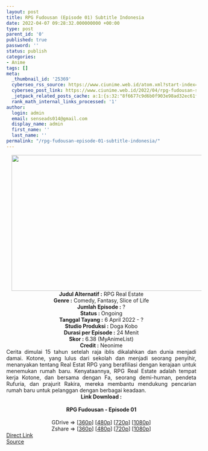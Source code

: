 ```yaml
---
layout: post
title: RPG Fudousan (Episode 01) Subtitle Indonesia
date: 2022-04-07 09:28:32.000000000 +00:00
type: post
parent_id: '0'
published: true
password: ''
status: publish
categories:
- Anime
tags: []
meta:
  _thumbnail_id: '25369'
  cyberseo_rss_source: https://www.ciunime.web.id/atom.xml?start-index=1
  cyberseo_post_link: https://www.ciunime.web.id/2022/04/rpg-fudousan-subtitle-indonesia.html
  _jetpack_related_posts_cache: a:1:{s:32:"8f6677c9d6b0f903e98ad32ec61f8deb";a:2:{s:7:"expires";i:1663097445;s:7:"payload";a:3:{i:0;a:1:{s:2:"id";i:25273;}i:1;a:1:{s:2:"id";i:25490;}i:2;a:1:{s:2:"id";i:25609;}}}}
  rank_math_internal_links_processed: '1'
author:
  login: admin
  email: senseads014@gmail.com
  display_name: admin
  first_name: ''
  last_name: ''
permalink: "/rpg-fudousan-episode-01-subtitle-indonesia/"
---
```

<div class="separator" style="clear: both; text-align: center;"><a href="https://blogger.googleusercontent.com/img/b/R29vZ2xl/AVvXsEjx9ILvfNoqNBR3mmIBlaNqygmGKwYlItqlvUmFp1gdwslUOIXNs_hfh9F6JzBlkV9qyFteGC0psgCg-pib5b4Tq1n6h81INCy2mEuKy1PDteGOYsi85uGpFyyPQiGbPRF481l8Am0ip7KTDA9W3WUlBLDtgu2ofBTGNzOp2sU5Iu-qjpDxCryDPlVO/s1280/RPG%20Fudousan.jpg" style="margin-left: 1em; margin-right: 1em;"><img border="0" data-original-height="720" data-original-width="1280" height="360" src="{{ site.baseurl }}/assets/2022/04/RPG%20Fudousan.jpg" width="640" /></a></div>
<div class="separator" style="clear: both; text-align: center;"></div>
<div style="text-align: center;"><b>Judul</b><b><b> Alternatif</b> :</b> RPG Real Estate</div>
<div style="text-align: center;"><b><b>Genre :</b></b> Comedy, Fantasy, Slice of Life</div>
<div style="text-align: center;"><b>Jumlah Episode :</b> ?<br /><b>Status :&nbsp;</b>Ongoing<br /><b>Tanggal Tayang :</b> 6 April&nbsp;2022 - ?<br /><b>Studio Produksi :</b>&nbsp;Doga Kobo<br /><b>Durasi per Episode :</b> 24 Menit</div>
<div style="text-align: center;"><b>Skor :</b> 6.38 (MyAnimeList)</div>
<div style="text-align: center;"><b>Credit :</b>&nbsp;Neonime</div>
<div style="text-align: center;"></div>
<div style="text-align: justify;">Cerita dimulai 15 tahun setelah raja iblis dikalahkan dan dunia menjadi damai. Kotone, yang lulus dari sekolah dan menjadi seorang penyihir, menanyakan tentang Real Estat RPG yang berafiliasi dengan kerajaan untuk menemukan rumah baru. Kenyataannya, RPG Real Estate adalah tempat kerja Kotone, dan bersama dengan Fa, seorang demi-human, pendeta Rufuria, dan prajurit Rakira, mereka membantu mendukung pencarian rumah baru untuk pelanggan dengan berbagai keadaan.</div>
<div style="text-align: justify;"></div>
<div style="text-align: justify;"></div>
<div style="text-align: center;">
<div style="text-align: center;">
<div style="text-align: left;">
<div style="text-align: center;"><b>Link Download :</b></div>
<div style="text-align: center;"><b><br /></b></div>
<div style="text-align: center;"><span style="text-align: left;"><b>RPG Fudousan&nbsp;</b></span><b>- Episode 01</b></div>
<div style="text-align: center;"><b><br /></b></div>
<div style="text-align: center;">GDrive =&gt; [<a href="https://www.mp4upload.com/vviz04uuhi7l" target="_blank" rel="noopener">360p</a>] [<a href="https://acefile.co/f/71993210/neonime_agen-properti-rpg-01-480p-zip" target="_blank" rel="noopener">480p</a>] [<a href="https://acefile.co/f/71993194/neonime_agen-properti-rpg-01-720p-zip" target="_blank" rel="noopener">720p</a>] [<a href="https://acefile.co/f/71993369/neonime_agen-properti-rpg-01-1080p-zip" target="_blank" rel="noopener">1080p</a>]</div>
<div style="text-align: center;">Zshare =&gt; [<a href="https://www51.zippyshare.com/v/kYL2vgjg/file.html" target="_blank" rel="noopener">360p</a>] [<a href="https://www68.zippyshare.com/v/YhxaZ3Ht/file.html" target="_blank" rel="noopener">480p</a>] [<a href="https://www120.zippyshare.com/v/7UcbgV9A/file.html" target="_blank" rel="noopener">720p</a>] [<a href="https://www23.zippyshare.com/v/RNg8g9xs/file.html" target="_blank" rel="noopener">1080p</a>]</div>
</div>
</div>
</div>
<link rel="stylesheet" href="https://cdnjs.cloudflare.com/ajax/libs/font-awesome/4.7.0/css/font-awesome.min.css" />
<div class="divbtn"> <a href="https://handymansurrender.com/fihup8buzv?key=94550f7ce39444073321dde3b8782f97" class="btn"><i class="fa fa-download"></i> Direct Link</a> <br /><a href="https://www.ciunime.web.id/2022/04/rpg-fudousan-subtitle-indonesia.html">Source</a> </div>
